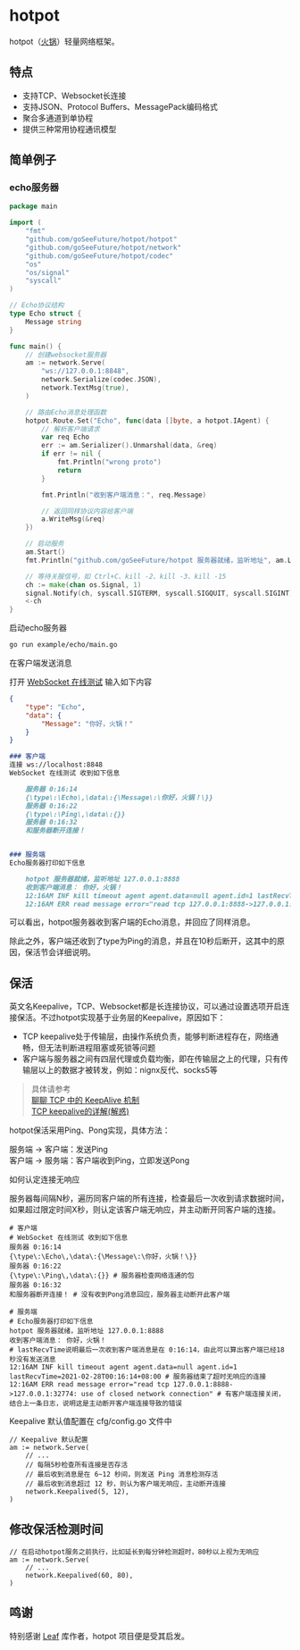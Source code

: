 # hotpot

hotpot（[火锅](https://gitee.com/GodanKing/hotpot)）轻量网络框架。

## 特点

- 支持TCP、Websocket长连接
- 支持JSON、Protocol Buffers、MessagePack编码格式
- 聚合多通道到单协程
- 提供三种常用协程通讯模型

## 简单例子

### echo服务器

```go
package main

import (
    "fmt"
    "github.com/goSeeFuture/hotpot/hotpot"
    "github.com/goSeeFuture/hotpot/network"
    "github.com/goSeeFuture/hotpot/codec"
    "os"
    "os/signal"
    "syscall"
)

// Echo协议结构
type Echo struct {
    Message string
}

func main() {
    // 创建websocket服务器
    am := network.Serve(
        "ws://127.0.0.1:8848",
        network.Serialize(codec.JSON),
        network.TextMsg(true),
    )

    // 路由Echo消息处理函数
    hotpot.Route.Set("Echo", func(data []byte, a hotpot.IAgent) {
        // 解析客户端请求
        var req Echo
        err := am.Serializer().Unmarshal(data, &req)
        if err != nil {
            fmt.Println("wrong proto")
            return
        }

        fmt.Println("收到客户端消息：", req.Message)

        // 返回同样协议内容给客户端
        a.WriteMsg(&req)
    })

    // 启动服务
    am.Start()
    fmt.Println("github.com/goSeeFuture/hotpot 服务器就绪，监听地址", am.Listen())

    // 等待关服信号，如 Ctrl+C、kill -2、kill -3、kill -15
    ch := make(chan os.Signal, 1)
    signal.Notify(ch, syscall.SIGTERM, syscall.SIGQUIT, syscall.SIGINT)
    <-ch
}
```

启动echo服务器

```bash
go run example/echo/main.go
```

在客户端发送消息

打开 [WebSocket 在线测试](http://www.websocket-test.com/) 输入如下内容

```json
{
    "type": "Echo",
    "data": {
        "Message": "你好，火锅！"
    }
}
```

```md
### 客户端 
连接 ws://localhost:8848
WebSocket 在线测试 收到如下信息

    服务器 0:16:14
    {\type\:\Echo\,\data\:{\Message\:\你好，火锅！\}}
    服务器 0:16:22
    {\type\:\Ping\,\data\:{}}
    服务器 0:16:32
    和服务器断开连接！


### 服务端
Echo服务器打印如下信息

    hotpot 服务器就绪，监听地址 127.0.0.1:8888
    收到客户端消息： 你好，火锅！
    12:16AM INF kill timeout agent agent.data=null agent.id=1 lastRecvTime=2021-02-28T00:16:14+08:00 
    12:16AM ERR read message error="read tcp 127.0.0.1:8888->127.0.0.1:32774: use of closed network connection"
```

可以看出，hotpot服务器收到客户端的Echo消息，并回应了同样消息。

除此之外，客户端还收到了type为Ping的消息，并且在10秒后断开，这其中的原因，保活节会详细说明。

## 保活

英文名Keepalive，TCP、Websocket都是长连接协议，可以通过设置选项开启连接保活。不过hotpot实现基于业务层的Keepalive，原因如下：

- TCP keepalive处于传输层，由操作系统负责，能够判断进程存在，网络通畅，但无法判断进程阻塞或死锁等问题
- 客户端与服务器之间有四层代理或负载均衡，即在传输层之上的代理，只有传输层以上的数据才被转发，例如：nignx反代、socks5等

> 具体请参考  
> [聊聊 TCP 中的 KeepAlive 机制](https://www.sohu.com/a/212429309_355142)  
> [TCP keepalive的详解(解惑)](https://www.cnblogs.com/lanyangsh/p/10926806.html)

hotpot保活采用Ping、Pong实现，具体方法：  

服务端 -> 客户端：发送Ping  
客户端 -> 服务端：客户端收到Ping，立即发送Pong

如何认定连接无响应

服务器每间隔N秒，遍历同客户端的所有连接，检查最后一次收到请求数据时间，如果超过限定时间X秒，则认定该客户端无响应，并主动断开同客户端的连接。

```output
# 客户端
# WebSocket 在线测试 收到如下信息
服务器 0:16:14
{\type\:\Echo\,\data\:{\Message\:\你好，火锅！\}}
服务器 0:16:22
{\type\:\Ping\,\data\:{}} # 服务器检查网络连通的包
服务器 0:16:32
和服务器断开连接！ # 没有收到Pong消息回应，服务器主动断开此客户端

# 服务端
# Echo服务器打印如下信息
hotpot 服务器就绪，监听地址 127.0.0.1:8888
收到客户端消息： 你好，火锅！
# lastRecvTime说明最后一次收到客户端消息是在 0:16:14，由此可以算出客户端已经18秒没有发送消息
12:16AM INF kill timeout agent agent.data=null agent.id=1 lastRecvTime=2021-02-28T00:16:14+08:00 # 服务器结束了超时无响应的连接
12:16AM ERR read message error="read tcp 127.0.0.1:8888->127.0.0.1:32774: use of closed network connection" # 有客户端连接关闭，结合上一条日志，说明这是主动断开客户端连接导致的错误
```

Keepalive 默认值配置在 cfg/config.go 文件中

```golang
// Keepalive 默认配置
am := network.Serve(
    // ...
    // 每隔5秒检查所有连接是否存活
    // 最后收到消息是在 6~12 秒间，则发送 Ping 消息检测存活
    // 最后收到消息超过 12 秒，则认为客户端无响应，主动断开连接
    network.Keepalived(5, 12),
)
```

## 修改保活检测时间

```golang
// 在启动hotpot服务之前执行，比如延长到每分钟检测超时，80秒以上视为无响应
am := network.Serve(
    // ...
    network.Keepalived(60, 80),
)
```

## 鸣谢

特别感谢 [Leaf](https://github.com/name5566/leaf) 库作者，hotpot 项目便是受其启发。
